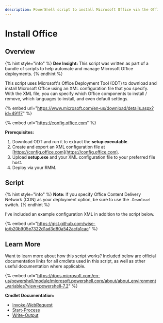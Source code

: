 ```yaml
---
description: PowerShell script to install Microsoft Office via the Office Deployment Tool.
---
```


# Install Office

## Overview

{% hint style="info" %}
**Dev Insight:** This script was written as part of a bundle of scripts to help automate and manage Microsoft Office deployments.
{% endhint %}

This script uses Microsoft's Office Deployment Tool (ODT) to download and install Microsoft Office using an XML configuration file that you specify. With the XML file, you can specify which Office components to install / remove, which languages to install, and even default settings.

{% embed url="https://www.microsoft.com/en-us/download/details.aspx?id=49117" %}

{% embed url="https://config.office.com" %}

**Prerequisites:**

1. Download ODT and run it to extract the **setup executable**.
2. Create and export an XML configuration file at [https://config.office.com](https://config.office.com).
3. Upload **setup.exe** and your XML configuration file to your preferred file host.
4. Deploy via your RMM.

## Script

{% hint style="info" %}
**Note:** If you specify Office Content Delivery Network (CDN) as your deployment option, be sure to use the `-Download` switch.
{% endhint %}

I've included an example configuration XML in addition to the script below.

{% embed url="https://gist.github.com/wise-io/b20b905e7322d1ad3d80a542acfa1cac" %}

## Learn More

Want to learn more about how this script works? Included below are official documentation links for all cmdlets used in this script, as well as other useful documentation where applicable.

{% embed url="https://docs.microsoft.com/en-us/powershell/module/microsoft.powershell.core/about/about_environment_variables?view=powershell-7.2" %}

**Cmdlet Documentation:**

* [Invoke-WebRequest](https://docs.microsoft.com/en-us/powershell/module/microsoft.powershell.utility/invoke-webrequest?view=powershell-7.2)
* [Start-Process](https://docs.microsoft.com/en-us/powershell/module/microsoft.powershell.management/start-process?view=powershell-7.2)
* [Write-Output](https://docs.microsoft.com/en-us/powershell/module/microsoft.powershell.utility/write-output?view=powershell-7.2)
